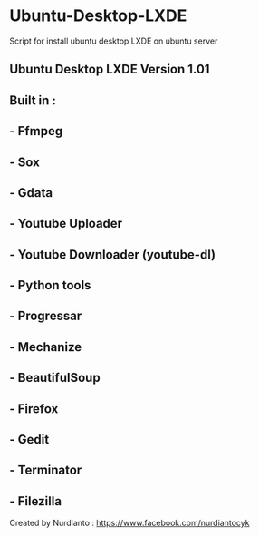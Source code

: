 # Ubuntu-Desktop-LXDE
Script for install ubuntu desktop LXDE on ubuntu server

##  Ubuntu Desktop LXDE Version 1.01
##  Built in :
##  - Ffmpeg
##  - Sox
##  - Gdata
##  - Youtube Uploader
##  - Youtube Downloader (youtube-dl)
##  - Python tools
##  - Progressar
##  - Mechanize 
##  - BeautifulSoup
##  - Firefox
##  - Gedit
##  - Terminator
##  - Filezilla

Created by Nurdianto : https://www.facebook.com/nurdiantocyk
